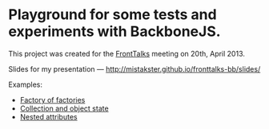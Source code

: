 # Playground for some tests and experiments with BackboneJS.

This project was created for the [FrontTalks](http://fronttalks.ru/) meeting on 20th, April 2013.

Slides for my presentation — http://mistakster.github.io/fronttalks-bb/slides/

Examples:

* [Factory of factories](http://mistakster.github.io/fronttalks-bb/poly.html)
* [Collection and object state](http://mistakster.github.io/fronttalks-bb/collection.html)
* [Nested attributes](http://mistakster.github.io/fronttalks-bb/nested.html)

